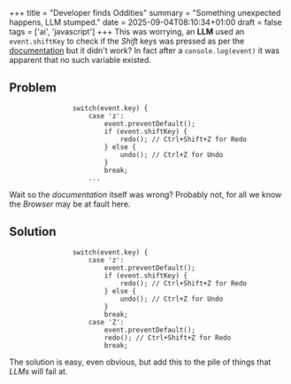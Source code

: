 +++
title = "Developer finds Oddities"
summary = "Something unexpected happens, LLM stumped."
date = 2025-09-04T08:10:34+01:00
draft = false
tags = ['ai', 'javascript']
+++
This was worrying, an **LLM** used an `event.shiftKey` to check if the *Shift* keys was pressed as per the [documentation](https://developer.mozilla.org/en-US/docs/Web/API/KeyboardEvent/shiftKey)
but it didn't work? In fact after a `console.log(event)` it was apparent that no such variable existed.

## Problem
```
                switch(event.key) {
                    case 'z':
                        event.preventDefault();
                        if (event.shiftKey) {
                            redo(); // Ctrl+Shift+Z for Redo
                        } else {
                            undo(); // Ctrl+Z for Undo
                        }
                        break;
                    ...
```

Wait so the *documentation* itself was wrong? Probably not, for all we know the *Browser* may be at fault here.

## Solution
```
                switch(event.key) {
                    case 'z':
                        event.preventDefault();
                        if (event.shiftKey) {
                            redo(); // Ctrl+Shift+Z for Redo
                        } else {
                            undo(); // Ctrl+Z for Undo
                        }
                        break;
                    case 'Z':
                        event.preventDefault();
                        redo(); // Ctrl+Shift+Z for Redo
                        break;
```

The solution is easy, even obvious, but add this to the pile of things that *LLMs* will fail at.
